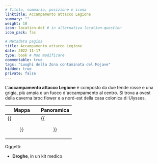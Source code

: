 ```yaml
---
# Titolo, sommario, posizione e icona
linktitle: Accampamento attacco Legione
summary: ""
weight: 10
icon: location-dot # in alternativa location-question
icon_pack: fas

# Metadata pagina
title: Accampamento attacco Legione
date: 2022-11-17
type: book # Non modificare
commentable: true
tags: "Luoghi della Zona contaminata del Mojave"
hidden: true
private: false
---
```


<div class="fnv">

L'**accampamento attacco Legione** è composto da due tende rosse e una grigia, più ampia e un fuoco d'accampamento al centro. Si trova a ovest della caverna broc flower e a nord-est della casa colonica di Ulysses.

| Mappa  | Panoramica |
| ----- | ---------- |
| {{<figure src="fnv/Legion_Raid_Camp_loc.webp">}}                   |   {{<figure src="fnv/Legion_raid_camp.webp">}}         | 

Oggetti:
- **Droghe**, in un kit medico


</div>